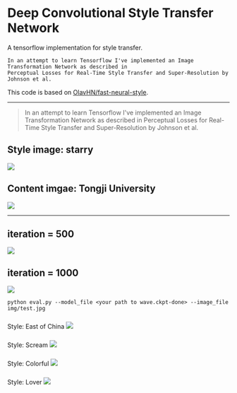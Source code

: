 # Deep Convolutional Style Transfer Network
A tensorflow implementation for style transfer.

    In an attempt to learn Tensorflow I've implemented an Image Transformation Network as described in 
    Perceptual Losses for Real-Time Style Transfer and Super-Resolution by Johnson et al.

This code is based on [OlavHN/fast-neural-style](https://github.com/OlavHN/fast-neural-style).

*****


>   In an attempt to learn Tensorflow I've implemented an Image Transformation Network as described in Perceptual Losses for Real-Time Style Transfer and Super-Resolution by Johnson et al.

Style image: starry  
---
![](examples/2-style2.jpg) 

Content imgae: Tongji University
---
![](examples/012-content.jpg)

---
iteration = 500
---
![](examples/tongji20_iter_500.jpg)

iteration = 1000
---
![](examples/tongji20.jpg)

    python eval.py --model_file <your path to wave.ckpt-done> --image_file img/test.jpg

###
 Style: East of China
![](examples/444.png)  

###
Style: Scream
![](examples/333.png)

###
Style: Colorful
![](examples/222.png)

###
Style: Lover
![](examples/111.png)
